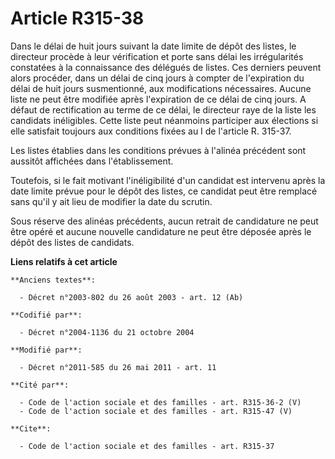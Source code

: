 # Article R315-38

Dans le délai de huit jours suivant la date limite de dépôt des listes, le directeur procède à leur vérification et porte
sans délai les irrégularités constatées à la connaissance des délégués de listes. Ces derniers peuvent alors procéder, dans
un délai de cinq jours à compter de l'expiration du délai de huit jours susmentionné, aux modifications nécessaires. Aucune
liste ne peut être modifiée après l'expiration de ce délai de cinq jours. A défaut de rectification au terme de ce délai, le
directeur raye de la liste les candidats inéligibles. Cette liste peut néanmoins participer aux élections si elle satisfait
toujours aux conditions fixées au I de l'article R. 315-37. 

Les listes établies dans les conditions prévues à l'alinéa précédent sont aussitôt affichées dans l'établissement. 

Toutefois, si le fait motivant l'inéligibilité d'un candidat est intervenu après la date limite prévue pour le dépôt des
listes, ce candidat peut être remplacé sans qu'il y ait lieu de modifier la date du scrutin. 

Sous réserve des alinéas précédents, aucun retrait de candidature ne peut être opéré et aucune nouvelle candidature ne peut
être déposée après le dépôt des listes de candidats.

**Liens relatifs à cet article**

	**Anciens textes**:

	  - Décret n°2003-802 du 26 août 2003 - art. 12 (Ab)

	**Codifié par**:

	  - Décret n°2004-1136 du 21 octobre 2004

	**Modifié par**:

	  - Décret n°2011-585 du 26 mai 2011 - art. 11

	**Cité par**:

	  - Code de l'action sociale et des familles - art. R315-36-2 (V)
	  - Code de l'action sociale et des familles - art. R315-47 (V)

	**Cite**:

	  - Code de l'action sociale et des familles - art. R315-37

